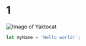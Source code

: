 # 1
![Image of Yaktocat](https://octodex.github.com/images/yaktocat.png)
``` javascript
let myName = 'Hello world!';
```
